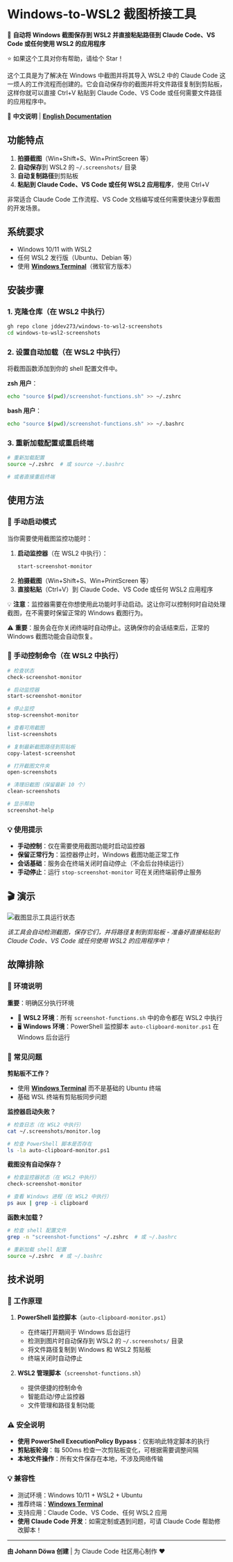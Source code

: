 # Windows-to-WSL2 截图桥接工具

🚀 **自动将 Windows 截图保存到 WSL2 并直接粘贴路径到 Claude Code、VS Code 或任何使用 WSL2 的应用程序**

⭐ 如果这个工具对你有帮助，请给个 Star！

这个工具是为了解决在 Windows 中截图并将其导入 WSL2 中的 Claude Code 这一烦人的工作流程而创建的。它会自动保存你的截图并将文件路径复制到剪贴板，这样你就可以直接 Ctrl+V 粘贴到 Claude Code、VS Code 或任何需要文件路径的应用程序中。

📖 **中文说明** | **[English Documentation](README.md)**

## 功能特点

1. **拍摄截图**（Win+Shift+S、Win+PrintScreen 等）
2. **自动保存**到 WSL2 的 `~/.screenshots/` 目录
3. **自动复制路径**到剪贴板
4. **粘贴到 Claude Code、VS Code 或任何 WSL2 应用程序**，使用 Ctrl+V

非常适合 Claude Code 工作流程、VS Code 文档编写或任何需要快速分享截图的开发场景。

## 系统要求

- Windows 10/11 with WSL2
- 任何 WSL2 发行版（Ubuntu、Debian 等）
- 使用 **[Windows Terminal](https://apps.microsoft.com/detail/9n0dx20hk701)**（微软官方版本）

## 安装步骤

### 1. 克隆仓库（在 WSL2 中执行）

```bash
gh repo clone jddev273/windows-to-wsl2-screenshots
cd windows-to-wsl2-screenshots
```

### 2. 设置自动加载（在 WSL2 中执行）

将截图函数添加到你的 shell 配置文件中。

**zsh 用户**：
```bash
echo "source $(pwd)/screenshot-functions.sh" >> ~/.zshrc
```

**bash 用户**：
```bash
echo "source $(pwd)/screenshot-functions.sh" >> ~/.bashrc
```

### 3. 重新加载配置或重启终端

```bash
# 重新加载配置
source ~/.zshrc  # 或 source ~/.bashrc

# 或者直接重启终端
```

## 使用方法

### 🚀 手动启动模式

当你需要使用截图监控功能时：

1. **启动监控器**（在 WSL2 中执行）：
   ```bash
   start-screenshot-monitor
   ```
2. **拍摄截图**（Win+Shift+S、Win+PrintScreen 等）
3. **直接粘贴**（Ctrl+V）到 Claude Code、VS Code 或任何 WSL2 应用程序

💡 **注意**：监控器需要在你想使用此功能时手动启动。这让你可以控制何时自动处理截图，在不需要时保留正常的 Windows 截图行为。

⚠️ **重要**：服务会在你关闭终端时自动停止。这确保你的会话结束后，正常的 Windows 截图功能会自动恢复。

### 🔧 手动控制命令（在 WSL2 中执行）

```bash
# 检查状态
check-screenshot-monitor

# 启动监控器
start-screenshot-monitor

# 停止监控
stop-screenshot-monitor

# 查看可用截图
list-screenshots

# 复制最新截图路径到剪贴板
copy-latest-screenshot

# 打开截图文件夹
open-screenshots

# 清理旧截图（保留最新 10 个）
clean-screenshots

# 显示帮助
screenshot-help
```

### 💡 使用提示

- **手动控制**：仅在需要使用截图功能时启动监控器
- **保留正常行为**：监控器停止时，Windows 截图功能正常工作
- **会话基础**：服务会在终端关闭时自动停止（不会后台持续运行）
- **手动停止**：运行 `stop-screenshot-monitor` 可在关闭终端前停止服务

## 🎬 演示

![截图显示工具运行状态](demo-screenshot.png)

*该工具会自动检测截图，保存它们，并将路径复制到剪贴板 - 准备好直接粘贴到 Claude Code、VS Code 或任何使用 WSL2 的应用程序中！*

## 故障排除

### 🔧 环境说明

**重要**：明确区分执行环境
- 📁 **WSL2 环境**：所有 `screenshot-functions.sh` 中的命令都在 WSL2 中执行
- 🖥️ **Windows 环境**：PowerShell 监控脚本 `auto-clipboard-monitor.ps1` 在 Windows 后台运行

### 🚨 常见问题

**剪贴板不工作？**
- 使用 **[Windows Terminal](https://apps.microsoft.com/detail/9n0dx20hk701)** 而不是基础的 Ubuntu 终端
- 基础 WSL 终端有剪贴板同步问题

**监控器启动失败？**
```bash
# 检查日志（在 WSL2 中执行）
cat ~/.screenshots/monitor.log

# 检查 PowerShell 脚本是否存在
ls -la auto-clipboard-monitor.ps1
```

**截图没有自动保存？**
```bash
# 检查监控器状态（在 WSL2 中执行）
check-screenshot-monitor

# 查看 Windows 进程（在 WSL2 中执行）
ps aux | grep -i clipboard
```

**函数未加载？**
```bash
# 检查 shell 配置文件
grep -n "screenshot-functions" ~/.zshrc  # 或 ~/.bashrc

# 重新加载 shell 配置
source ~/.zshrc  # 或 ~/.bashrc
```

## 技术说明

### 🔧 工作原理

1. **PowerShell 监控脚本**（`auto-clipboard-monitor.ps1`）
   - 在终端打开期间于 Windows 后台运行
   - 检测到图片时自动保存到 WSL2 的 `~/.screenshots/` 目录
   - 将文件路径复制到 Windows 和 WSL2 剪贴板
   - 终端关闭时自动停止

2. **WSL2 管理脚本**（`screenshot-functions.sh`）
   - 提供便捷的控制命令
   - 智能启动/停止监控器
   - 文件管理和路径复制功能

### ⚠️ 安全说明

- **使用 PowerShell ExecutionPolicy Bypass**：仅影响此特定脚本的执行
- **剪贴板轮询**：每 500ms 检查一次剪贴板变化，可根据需要调整间隔
- **本地文件操作**：所有文件保存在本地，不涉及网络传输

### 💡 兼容性

- 测试环境：Windows 10/11 + WSL2 + Ubuntu
- 推荐终端：**[Windows Terminal](https://apps.microsoft.com/detail/9n0dx20hk701)**
- 支持应用：Claude Code、VS Code、任何 WSL2 应用
- **使用 Claude Code 开发**：如需定制或遇到问题，可请 Claude Code 帮助修改脚本！

---

**由 Johann Döwa 创建** | 为 Claude Code 社区用心制作 ❤️
